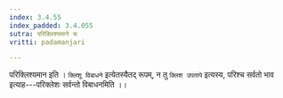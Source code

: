 ```yaml
---
index: 3.4.55
index_padded: 3.4.055
sutra: परिक्लिश्यमाने च
vritti: padamanjari

---
```

परिक्लिश्यमान इति । `क्लिशू विबाधने` इत्येतस्यैतद् रूपम्, न तु `क्लिश उपतापे` इत्यस्य, परिश्च सर्वतो भाव इत्याह---परिक्लेशः सर्वन्तो विबाधनमिति ।।